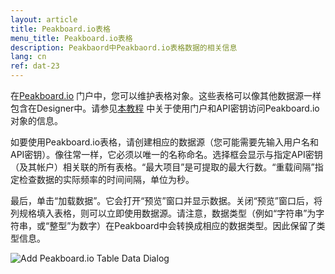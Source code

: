```yaml
---
layout: article
title: Peakboard.io表格
menu_title: Peakboard.io表格
description: Peakbaord中Peakbaord.io表格数据的相关信息
lang: cn
ref: dat-23
---
```

在[Peakboard.io](https://peakboard.io/myaccountlogin) 门户中，您可以维护表格对象。这些表格可以像其他数据源一样包含在Designer中。请参见[本教程](/peakboardio/01-cn-intro-peakboard-io.html) 中关于使用门户和API密钥访问Peakboard.io对象的信息。

如要使用Peakboard.io表格，请创建相应的数据源（您可能需要先输入用户名和API密钥）。像往常一样，它必须以唯一的名称命名。选择框会显示与指定API密钥（及其帐户）相关联的所有表格。“最大项目”是可提取的最大行数。“重载间隔”指定检查数据的实际频率的时间间隔，单位为秒。

最后，单击“加载数据”。它会打开“预览”窗口并显示数据。关闭“预览”窗口后，将列规格填入表格，则可以立即使用数据源。请注意，数据类型（例如“字符串”为字符串，或“整型”为数字）在Peakboard中会转换成相应的数据类型。因此保留了类型信息。

![Add Peakboard.io Table Data Dialog](/assets/images/data-sources/peakboard-io/datasource-peakboardio-table-01.png)
